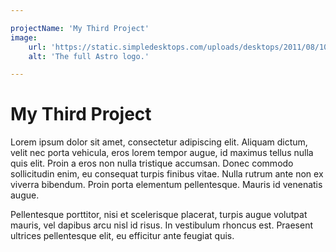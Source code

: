 ```yaml
---

projectName: 'My Third Project'
image:
    url: 'https://static.simpledesktops.com/uploads/desktops/2011/08/10/MonaLisa.png'
    alt: 'The full Astro logo.'

---
```


# My Third Project

Lorem ipsum dolor sit amet, consectetur adipiscing elit. Aliquam dictum, velit nec porta vehicula, eros lorem tempor augue, id maximus tellus nulla quis elit. Proin a eros non nulla tristique accumsan. Donec commodo sollicitudin enim, eu consequat turpis finibus vitae. Nulla rutrum ante non ex viverra bibendum. Proin porta elementum pellentesque. Mauris id venenatis augue. 

Pellentesque porttitor, nisi et scelerisque placerat, turpis augue volutpat mauris, vel dapibus arcu nisl id risus. In vestibulum rhoncus est. Praesent ultrices pellentesque elit, eu efficitur ante feugiat quis.
